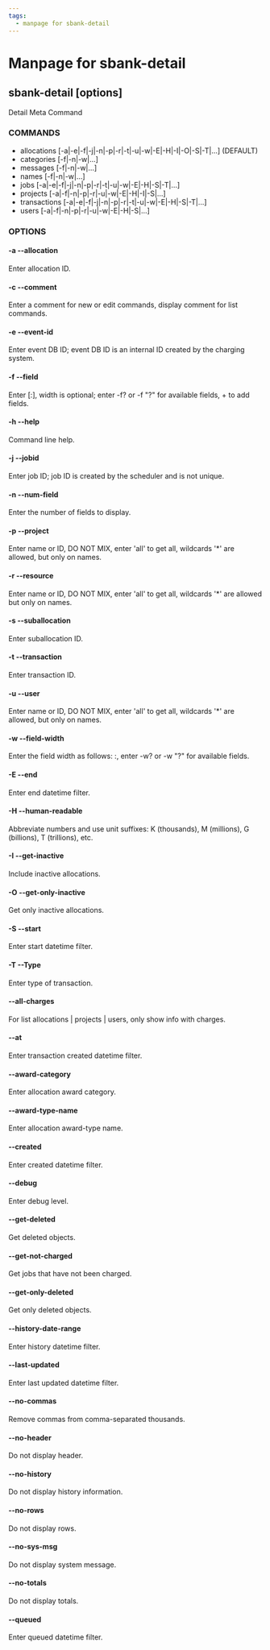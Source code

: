 ```yaml
---
tags:
  - manpage for sbank-detail
---
```


# Manpage for sbank-detail

## sbank-detail <entity> [options]
Detail Meta Command

### COMMANDS
  * allocations [-a|-e|-f|-j|-n|-p|-r|-t|-u|-w|-E|-H|-I|-O|-S|-T|...] (DEFAULT) 
  * categories [-f|-n|-w|...] 
  * messages [-f|-n|-w|...] 
  * names [-f|-n|-w|...] 
  * jobs [-a|-e|-f|-j|-n|-p|-r|-t|-u|-w|-E|-H|-S|-T|...] 
  * projects [-a|-f|-n|-p|-r|-u|-w|-E|-H|-I|-S|...] 
  * transactions [-a|-e|-f|-j|-n|-p|-r|-t|-u|-w|-E|-H|-S|-T|...] 
  * users [-a|-f|-n|-p|-r|-u|-w|-E|-H|-S|...]

### OPTIONS
#### **-a --allocation**
Enter allocation ID.

#### **-c --comment**
Enter a comment for new or edit commands, display comment for list commands.

#### **-e --event-id**
Enter event DB ID; event DB ID is an internal ID created by the charging system.

#### **-f --field**
Enter <field>[:<width>], width is optional; enter -f? or -f "?" for available fields, + to add fields.

#### **-h --help**
Command line help.

#### **-j --jobid**
Enter job ID; job ID is created by the scheduler and is not unique.

#### **-n --num-field**
Enter the number of fields to display.

#### **-p --project**
Enter name or ID, DO NOT MIX, enter 'all' to get all, wildcards '*' are allowed, but only on names.

#### **-r --resource**
Enter name or ID, DO NOT MIX, enter 'all' to get all, wildcards '*' are allowed but only on names.

#### **-s --suballocation**
Enter suballocation ID.

#### **-t --transaction**
Enter transaction ID.

#### **-u --user**
Enter name or ID, DO NOT MIX, enter 'all' to get all, wildcards '*' are allowed, but only on names.

#### **-w --field-width**
Enter the field width as follows: <field>:<width>, enter -w? or -w "?" for available fields.

#### **-E --end**
Enter end datetime filter.

#### **-H --human-readable**
Abbreviate numbers and use unit suffixes: K (thousands), M (millions), G (billions), T (trillions), etc.

#### **-I --get-inactive**
Include inactive allocations.

#### **-O --get-only-inactive**
Get only inactive allocations.

#### **-S --start**
Enter start datetime filter.

#### **-T --Type**
Enter type of transaction.

#### **--all-charges**
For list allocations | projects | users, only show info with charges.

#### **--at**
Enter transaction created datetime filter.

#### **--award-category**
Enter allocation award category.

#### **--award-type-name**
Enter allocation award-type name.

#### **--created**
Enter created datetime filter.

#### **--debug**
Enter debug level.

#### **--get-deleted**
Get deleted objects.

#### **--get-not-charged**
Get jobs that have not been charged.

#### **--get-only-deleted**
Get only deleted objects.

#### **--history-date-range**
Enter history datetime filter.

#### **--last-updated**
Enter last updated datetime filter.

#### **--no-commas**
Remove commas from comma-separated thousands.

#### **--no-header**
Do not display header.

#### **--no-history**
Do not display history information.

#### **--no-rows**
Do not display rows.

#### **--no-sys-msg**
Do not display system message.

#### **--no-totals**
Do not display totals.

#### **--queued**
Enter queued datetime filter.